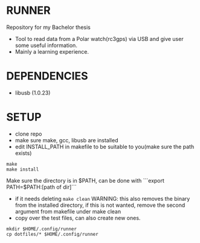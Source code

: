# RUNNER
Repository for my Bachelor thesis

* Tool to read data from a Polar watch(rc3gps) via USB and give user some useful information.
* Mainly a learning experience.

# DEPENDENCIES
* libusb (1.0.23)

# SETUP
- clone repo
- make sure make, gcc, libusb are installed
- edit INSTALL_PATH in makefile to be suitable to you(make sure the path exists)
```
make
make install
```
Make sure the directory is in $PATH, can be done with ```export PATH=$PATH:[path of dir]```
- if it needs deleting ```make clean``` WARNING: this also removes the binary from the installed directory, if this is not wanted, remove the second argument from makefile under make clean
- copy over the test files, can also create new ones.
```
mkdir $HOME/.config/runner
cp dotfiles/* $HOME/.config/runner
```

